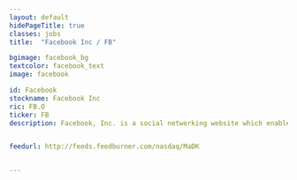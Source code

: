 ```yaml
---
layout: default
hidePageTitle: true
classes: jobs
title:  "Facebook Inc / FB"

bgimage: facebook_bg
textcolor: facebook_text
image: facebook

id: Facebook
stockname: Facebook Inc
ric: FB.O
ticker: FB
description: Facebook, Inc. is a social networking website which enables people to connect, share, discover, and communicate with each other on mobile devices and personal computers. The Company’s business focuses on creating value for users, marketers, and developers.


feedurl: http://feeds.feedburner.com/nasdaq/MaDK


---
```

